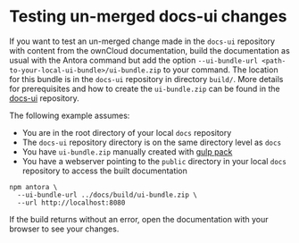 # Testing un-merged docs-ui changes

If you want to test an un-merged change made in the `docs-ui` repository with content from the ownCloud documentation, build the documentation as usual with the Antora command but add the option `--ui-bundle-url <path-to-your-local-ui-bundle>/ui-bundle.zip` to your command. The location for this bundle is in the `docs-ui` repository in directory `build/`. More details for prerequisites and how to create the `ui-bundle.zip` can be found in the [docs-ui](https://github.com/owncloud/docs-ui#owncloud-documentation-ui) repository.

The following example assumes:

- You are in the root directory of your local `docs` repository
- The `docs-ui` repository directory is on the same directory level as `docs`
- You have `ui-bundle.zip` manually created with [gulp pack](https://github.com/owncloud/docs-ui#preview-changes-using-owncloud-documentation)
- You have a webserver pointing to the `public` directory in your local `docs` repository to access the built documentation

```console
npm antora \
  --ui-bundle-url ../docs/build/ui-bundle.zip \
  --url http://localhost:8080
```

If the build returns without an error, open the documentation with your browser to see your changes.
